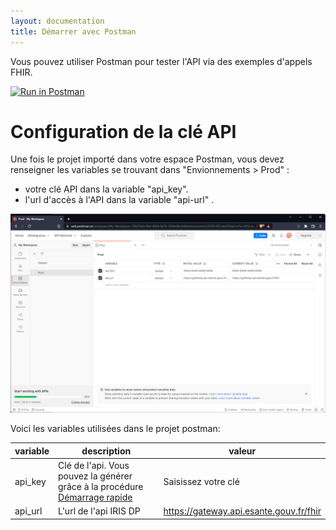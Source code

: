 ```yaml
---
layout: documentation
title: Démarrer avec Postman
---
```


Vous pouvez utiliser Postman pour tester l'API via des exemples d'appels FHIR.

[![Run in Postman](https://run.pstmn.io/button.svg)](https://app.getpostman.com/run-collection/8078261-a496d05a-e735-4211-9844-31b45ba5e6dd?action=collection%2Ffork&collection-url=entityId%3D8078261-a496d05a-e735-4211-9844-31b45ba5e6dd%26entityType%3Dcollection%26workspaceId%3D0376a555-c1a8-4912-9cb4-4945375d85e8#?env%5BProd%5D=W3sia2V5IjoiYXBpX2tleSIsInZhbHVlIjoiWFhYWC1YWFhYLVhYWFgtWFhYWCIsImVuYWJsZWQiOnRydWUsInR5cGUiOiJkZWZhdWx0Iiwic2Vzc2lvblZhbHVlIjoiWFhYWC1YWFhYLVhYWFgtWFhYWCIsInNlc3Npb25JbmRleCI6MH0seyJrZXkiOiJhcGlfdXJsIiwidmFsdWUiOiJodHRwczovL2dhdGV3YXkuYXBpLmVzYW50ZS5nb3V2LmZyL2ZoaXIiLCJlbmFibGVkIjp0cnVlLCJ0eXBlIjoiZGVmYXVsdCIsInNlc3Npb25WYWx1ZSI6Imh0dHBzOi8vZ2F0ZXdheS5hcGkuZXNhbnRlLmdvdXYuZnIvZmhpciIsInNlc3Npb25JbmRleCI6MX1d)


# Configuration de la clé API

Une fois le projet importé dans votre espace Postman, vous devez renseigner les variables se trouvant dans  "Envionnements > Prod" :
- votre clé API dans la variable "api_key".
- l'url d'accès à l'API dans la variable "api-url" .

![img.png](postman-config.png)

Voici les variables utilisées dans le projet postman: 

| variable | description                                                                                                                                      | valeur                                |
|----------|--------------------------------------------------------------------------------------------------------------------------------------------------|---------------------------------------|
|  api_key        | Clé de l'api. Vous pouvez la générer grâce à la procédure [Démarrage rapide](/annuaire-sante-fhir-documentation/pages/quick-start/readme)      | Saisissez votre clé                   |
|  api_url        | L'url de l'api IRIS DP                                                                                                                    | https://gateway.api.esante.gouv.fr/fhir |
